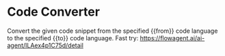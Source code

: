 # Code Converter
Convert the given code snippet from the specified {{from}} code language to the specified {{to}} code language.
Fast try: https://flowagent.ai/ai-agent/ILAex4p1C75d/detail
